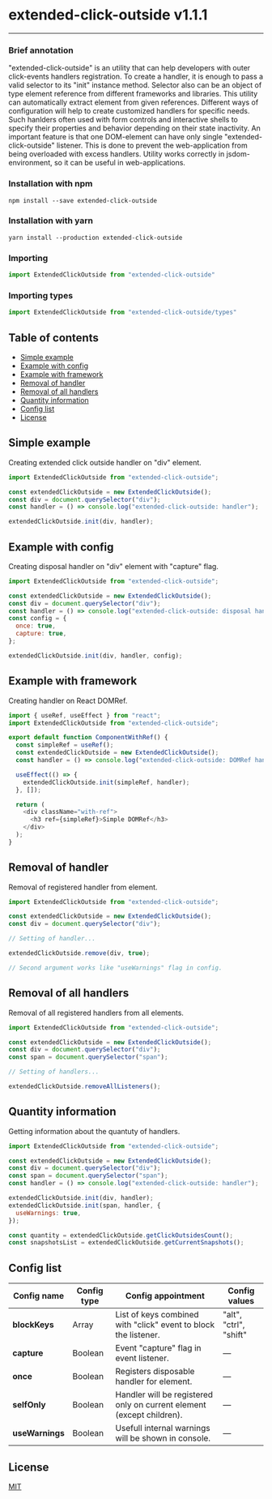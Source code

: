 # extended-click-outside v1.1.1

***

### Brief annotation

"extended-click-outside" is an utility that can help developers with outer click-events handlers registration. To create a handler, it is enough to pass a valid selector to its "init" instance method. Selector also can be an object of type element reference from different frameworks and libraries. This utility can automatically extract element from given references. Different ways of configuration will help to create customized handlers for specific needs. Such hanlders often used with form controls and interactive shells to specify their properties and behavior depending on their state inactivity. 
An important feature is that one DOM-element can have only single "extended-click-outside" listener. This is done to prevent the web-application from being overloaded with excess handlers. Utility works correctly in jsdom-environment, so it can be useful in web-applications.

### Installation with npm

``npm install --save extended-click-outside``

### Installation with yarn

``yarn install --production extended-click-outside``

### Importing

```js
import ExtendedClickOutside from "extended-click-outside"
```

### Importing types

```js
import ExtendedClickOutside from "extended-click-outside/types"
```

## Table of contents
* [Simple example](#simple-example)
* [Example with config](#example-with-config)
* [Example with framework](#example-with-framework)
* [Removal of handler](#removal-of-handler)
* [Removal of all handlers](#removal-of-all-handlers)
* [Quantity information](#quantity-information)
* [Config list](#config-list)
* [License](#license)

## Simple example

Creating extended click outside handler on "div" element.

```js
import ExtendedClickOutside from "extended-click-outside";

const extendedClickOutside = new ExtendedClickOutside();
const div = document.querySelector("div");
const handler = () => console.log("extended-click-outside: handler");

extendedClickOutside.init(div, handler);
```

## Example with config

Creating disposal handler on "div" element with "capture" flag.

```js
import ExtendedClickOutside from "extended-click-outside";

const extendedClickOutside = new ExtendedClickOutside();
const div = document.querySelector("div");
const handler = () => console.log("extended-click-outside: disposal handler");
const config = {
  once: true,
  capture: true,
};

extendedClickOutside.init(div, handler, config);
```

## Example with framework

Creating handler on React DOMRef.

```js
import { useRef, useEffect } from "react";
import ExtendedClickOutside from "extended-click-outside";

export default function ComponentWithRef() {
  const simpleRef = useRef();
  const extendedClickOutside = new ExtendedClickOutside();
  const handler = () => console.log("extended-click-outside: DOMRef handler");

  useEffect(() => {
    extendedClickOutside.init(simpleRef, handler);
  }, []);

  return (
    <div className="with-ref">
      <h3 ref={simpleRef}>Simple DOMRef</h3>
    </div>
  );
}
```

## Removal of handler

Removal of registered handler from element.

```js
import ExtendedClickOutside from "extended-click-outside";

const extendedClickOutside = new ExtendedClickOutside();
const div = document.querySelector("div");

// Setting of handler...

extendedClickOutside.remove(div, true);

// Second argument works like "useWarnings" flag in config.
```

## Removal of all handlers

Removal of all registered handlers from all elements.

```js
import ExtendedClickOutside from "extended-click-outside";

const extendedClickOutside = new ExtendedClickOutside();
const div = document.querySelector("div");
const span = document.querySelector("span");

// Setting of handlers...

extendedClickOutside.removeAllListeners();
```

## Quantity information

Getting information about the quantuty of handlers.

```js
import ExtendedClickOutside from "extended-click-outside";

const extendedClickOutside = new ExtendedClickOutside();
const div = document.querySelector("div");
const span = document.querySelector("span");
const handler = () => console.log("extended-click-outside: handler");

extendedClickOutside.init(div, handler);
extendedClickOutside.init(span, handler, {
  useWarnings: true,
});

const quantity = extendedClickOutside.getClickOutsidesCount();
const snapshotsList = extendedClickOutside.getCurrentSnapshots();
```

## Config list
Config name | Config type | Config appointment | Config values
------------|-------------|--------------------|--------------
**blockKeys**|Array|List of keys combined with "click" event to block the listener.|"alt", "ctrl", "shift"|
**capture**|Boolean|Event "capture" flag in event listener.|&mdash;|
**once**|Boolean|Registers disposable handler for element.|&mdash;|
**selfOnly**|Boolean|Handler will be registered only on current element (except children).|&mdash;|
**useWarnings**|Boolean|Usefull internal warnings will be shown in console.|&mdash;|

## License

[MIT](LICENSE)